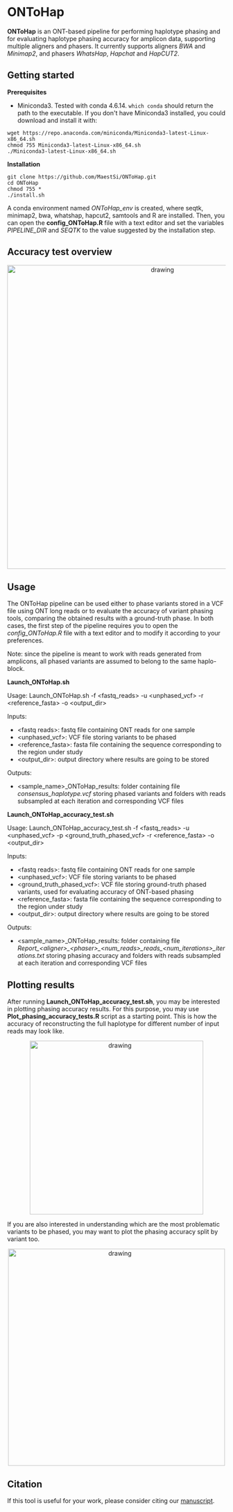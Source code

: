 # ONToHap

**ONToHap** is an ONT-based pipeline for performing haplotype phasing and for evaluating haplotype phasing accuracy for amplicon data, supporting multiple aligners and phasers. It currently supports aligners _BWA_ and _Minimap2_, and phasers _WhatsHap_, _Hapchat_ and _HapCUT2_.

## Getting started

**Prerequisites**

* Miniconda3.
Tested with conda 4.6.14.
```which conda``` should return the path to the executable.
If you don't have Miniconda3 installed, you could download and install it with:
```
wget https://repo.anaconda.com/miniconda/Miniconda3-latest-Linux-x86_64.sh
chmod 755 Miniconda3-latest-Linux-x86_64.sh
./Miniconda3-latest-Linux-x86_64.sh
```

**Installation**

```
git clone https://github.com/MaestSi/ONToHap.git
cd ONToHap
chmod 755 *
./install.sh
```

A conda environment named _ONToHap_env_ is created, where seqtk, minimap2, bwa, whatshap, hapcut2, samtools and R are installed.
Then, you can open the **config_ONToHap.R** file with a text editor and set the variables _PIPELINE_DIR_ and _SEQTK_ to the value suggested by the installation step.

## Accuracy test overview

<p align="center">
  <img src="Figures/ONToHap_pipeline_flowchart.png" alt="drawing" width="700" title="ONToHap_pipeline_flowchart">
</p>

## Usage

The ONToHap pipeline can be used either to phase variants stored in a VCF file using ONT long reads or to evaluate the accuracy of variant phasing tools, comparing the obtained results with a ground-truth phase. In both cases, the first step of the pipeline requires you to open the _config_ONToHap.R_ file with a text editor and to modify it according to your preferences.

Note: since the pipeline is meant to work with reads generated from amplicons, all phased variants are assumed to belong to the same haplo-block.

**Launch_ONToHap.sh**

Usage:
Launch_ONToHap.sh -f \<fastq_reads\> -u \<unphased_vcf\> -r \<reference_fasta\> -o \<output_dir\>

Inputs:
* \<fastq reads\>: fastq file containing ONT reads for one sample
* \<unphased_vcf\>: VCF file storing variants to be phased
* \<reference_fasta\>: fasta file containing the sequence corresponding to the region under study
* \<output_dir\>: output directory where results are going to be stored

Outputs:
* \<sample_name>\_ONToHap_results: folder containing file _consensus_haplotype.vcf_ storing phased variants and folders with reads subsampled at each iteration and corresponding VCF files

**Launch_ONToHap_accuracy_test.sh**

Usage:
Launch_ONToHap_accuracy_test.sh -f \<fastq_reads\> -u \<unphased_vcf\> -p \<ground_truth_phased_vcf\> -r \<reference_fasta\> -o \<output_dir\>

Inputs:
* \<fastq reads\>: fastq file containing ONT reads for one sample
* \<unphased_vcf\>: VCF file storing variants to be phased
* \<ground_truth_phased_vcf>: VCF file storing ground-truth phased variants, used for evaluating accuracy of ONT-based phasing
* \<reference_fasta\>: fasta file containing the sequence corresponding to the region under study
* \<output_dir\>: output directory where results are going to be stored

Outputs:
* \<sample_name>\_ONToHap_results: folder containing file _Report\_\<aligner\>\_\<phaser\>\_\<num_reads\>\_reads\_\<num\_iterations\>\_iterations.txt_ storing phasing accuracy and folders with reads subsampled at each iteration and corresponding VCF files

## Plotting results

After running **Launch_ONToHap_accuracy_test.sh**, you may be interested in plotting phasing accuracy results. For this purpose, you may use **Plot_phasing_accuracy_tests.R** script as a starting point. This is how the accuracy of reconstructing the full haplotype for different number of input reads may look like.

<p align="center">
  <img src="Figures/S1_full_haplotype.jpeg" alt="drawing" width="400" title="Phasing accuracy full haplotype">
</p>

If you are also interested in understanding which are the most problematic variants to be phased, you may want to plot the phasing accuracy split by variant too.

<p align="center">
  <img src="Figures/S1_acc_by_pos.png" alt="drawing" width="500" title="Phasing accuracy by position">
</p>

## Citation

If this tool is useful for your work, please consider citing our [manuscript](https://tobeannounced.org).

